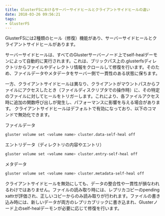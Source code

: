 ```yaml
---
title: GlusterFSにおけるサーバーサイドヒールとクライアントサイドヒールの違い
date: 2018-03-26 09:56:21
tags:
- GlusterFS
---
```


GlusterFSには2種類のヒール（修復）機能があり、サーバーサイドヒールとクライアントサイドヒールがあります。

サーバーサイドヒールは、すべてのGlusterサーバーノード上でself-healデーモンによって自動的に実行されます。これは、ブリックパス上の.glusterfsディレクトリからファイルやディレクトリ情報をクロールして修復を行います。そのため、ファイルデータやメタデータをサーバー側で一貫性のある状態に保ちます。

一方、クライアントサイドヒールは異なり、クライアントがマウントパスからファイルにアクセスしたとき（ファイルディスクリプタでの操作時）に、その特定のファイルに対してヒールをトリガーします。これにより、各ファイルアクセス時に追加の関数呼び出しが発生し、パフォーマンスに影響を与える場合があります。
クライアントサイドヒールはデフォルトで有効になっており、以下のコマンドで無効化できます。

ファイルデータ

```sh
gluster volume set <volume name> cluster.data-self-heal off
```

エントリデータ（ディレクトリの内容やエントリ）

```sh
gluster volume set <volume name> cluster.entry-self-heal off
```

メタデータ

```sh
gluster volume set <volume name> cluster.metadata-self-heal off
```

クライアントサイドヒールを無効にしても、データの整合性や一貫性が損なわれるわけではありません。ファイルの読み取り時には、レプリカコピーのpending xattrが評価され、正しいコピーからのみ読み取りが行われます。ファイルの書き込み時には、新しいデータが両方のレプリカブリックに書き込まれ、Glusterノード上のself-healデーモンが必要に応じて修復を行います。
